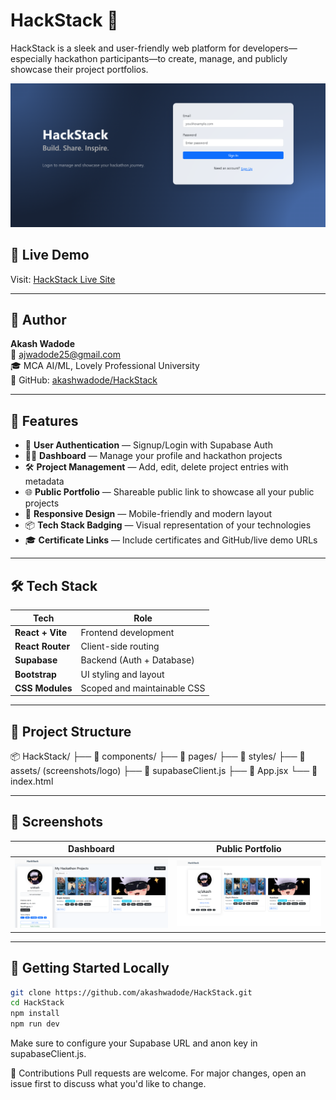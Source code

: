 # HackStack 🎯

HackStack is a sleek and user-friendly web platform for developers—especially hackathon participants—to create, manage, and publicly showcase their project portfolios.

![HackStack Screenshot](./screenshots/hero.png) <!-- Replace with your actual image path -->

## 🔗 Live Demo

Visit: [HackStack Live Site](https://strong-torte-758d8a.netlify.app/) <!-- Replace with your live site URL -->

---

## 👤 Author

**Akash Wadode**  
📧 ajwadode25@gmail.com  
🎓 MCA AI/ML, Lovely Professional University  
🔗 GitHub: [akashwadode/HackStack](https://github.com/akashwadode/HackStack)

---

## 🚀 Features

- 🔐 **User Authentication** — Signup/Login with Supabase Auth
- 🧑‍💼 **Dashboard** — Manage your profile and hackathon projects
- 🛠 **Project Management** — Add, edit, delete project entries with metadata
- 🌐 **Public Portfolio** — Shareable public link to showcase all your public projects
- 📱 **Responsive Design** — Mobile-friendly and modern layout
- 📦 **Tech Stack Badging** — Visual representation of your technologies
- 🎓 **Certificate Links** — Include certificates and GitHub/live demo URLs

---

## 🛠 Tech Stack

| Tech               | Role                         |
|--------------------|------------------------------|
| **React + Vite**   | Frontend development         |
| **React Router**   | Client-side routing          |
| **Supabase**       | Backend (Auth + Database)    |
| **Bootstrap**      | UI styling and layout        |
| **CSS Modules**    | Scoped and maintainable CSS  |

---

## 📁 Project Structure
📦 HackStack/
├── 📁 components/
├── 📁 pages/
├── 📁 styles/
├── 📁 assets/ (screenshots/logo)
├── 📄 supabaseClient.js
├── 📄 App.jsx
└── 📄 index.html


---

## 📸 Screenshots

| Dashboard | Public Portfolio |
|----------|------------------|
| ![Dashboard](./screenshots/img2.png) | ![Portfolio](./screenshots/img4.png) |



---

## 🧪 Getting Started Locally

```bash
git clone https://github.com/akashwadode/HackStack.git
cd HackStack
npm install
npm run dev
```
Make sure to configure your Supabase URL and anon key in supabaseClient.js.

🙌 Contributions
Pull requests are welcome. For major changes, open an issue first to discuss what you'd like to change.
